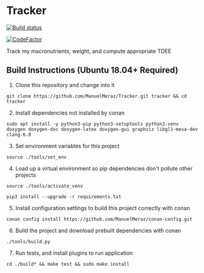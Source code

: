 # Tracker

<!---
[![Build Status](https://travis-ci.com/ManuelMeraz/Tracker.svg?branch=basic_gui)](https://travis-ci.com/ManuelMeraz/Tracker)
--->

[![Build status](https://ci.appveyor.com/api/projects/status/i6sjmosx274gb059/branch/food_db_gui?svg=true)](https://ci.appveyor.com/project/ManuelMeraz/tracker/branch/food_db_gui)

[![CodeFactor](https://www.codefactor.io/repository/github/manuelmeraz/tracker/badge/food_db_gui)](https://www.codefactor.io/repository/github/manuelmeraz/tracker/overview/food_db_gui)

Track my macronutrients, weight, and compute appropriate TDEE


## Build Instructions (Ubuntu 18.04+ Required)

1. Clone this repository and change into it

`git clone https://github.com/ManuelMeraz/Tracker.git tracker && cd tracker`

2. Install dependencies not installed by conan 

`sudo apt install -y python3-pip python3-setuptools python3-venv doxygen doxygen-doc doxygen-latex doxygen-gui graphviz libgl1-mesa-dev clang-6.0`

3. Set environment variables for this project

`source ./tools/set_env`

4. Load up a virtual environment so pip dependencies don't pollute other projects

`source ./tools/activate_venv`

`pip3 install --upgrade -r requirements.txt`

5. Install configuration settings to build this project correctly with conan

`conan config install https://github.com/ManuelMeraz/conan-config.git`

6. Build the project and download prebuilt dependencies with conan

`./tools/build.py`

7. Run tests, and install plugins to run application

`cd ./build* && make test && sudo make install`


